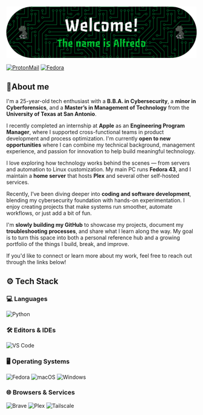 <!-- Adds Banner -->
![Press2P Banner](Assets/Banner.png)

<!-- Badges-->
[![ProtonMail](https://img.shields.io/badge/ProtonMail-8B89CC?style=for-the-badge&logo=protonmail&logoColor=white)](mailto:alfredo.ochoa1228@protonmail.com)
[![Fedora](https://img.shields.io/badge/Fedora-294172?style=for-the-badge&logo=fedora&logoColor=white)](https://getfedora.org/)

## 🧠About me
I'm a 25-year-old tech enthusiast with a **B.B.A. in Cybersecurity**, a **minor in Cyberforensics**, and a **Master’s in Management of Technology** from the **University of Texas at San Antonio**.  

I recently completed an internship at **Apple** as an **Engineering Program Manager**, where I supported cross-functional teams in product development and process optimization. I'm currently **open to new opportunities** where I can combine my technical background, management experience, and passion for innovation to help build meaningful technology.  

I love exploring how technology works behind the scenes — from servers and automation to Linux customization. My main PC runs **Fedora 43**, and I maintain a **home server** that hosts **Plex** and several other self-hosted services.  

Recently, I’ve been diving deeper into **coding and software development**, blending my cybersecurity foundation with hands-on experimentation. I enjoy creating projects that make systems run smoother, automate workflows, or just add a bit of fun.

I'm **slowly building my GitHub** to showcase my projects, document my **troubleshooting processes**, and share what I learn along the way. My goal is to turn this space into both a personal reference hub and a growing portfolio of the things I build, break, and improve.  

If you'd like to connect or learn more about my work, feel free to reach out through the links below!

## ⚙️ Tech Stack

### 💻 Languages
![Python](https://img.shields.io/badge/Python-3776AB?style=for-the-badge&logo=python&logoColor=white)

### 🛠️ Editors & IDEs
![VS Code](https://img.shields.io/badge/VS%20Code-007ACC?style=for-the-badge&logo=visual-studio-code&logoColor=white)

### 🖥️ Operating Systems
![Fedora](https://img.shields.io/badge/Fedora-294172?style=for-the-badge&logo=fedora&logoColor=white)
![macOS](https://img.shields.io/badge/macOS-000000?style=for-the-badge&logo=apple&logoColor=white)
![Windows](https://img.shields.io/badge/Windows-0078D6?style=for-the-badge&logo=windows&logoColor=white)

### 🌐 Browsers & Services
![Brave](https://img.shields.io/badge/Brave-FE5421?style=for-the-badge&logo=brave&logoColor=white)
![Plex](https://img.shields.io/badge/Plex-E5A00D?style=for-the-badge&logo=plex&logoColor=white)
![Tailscale](https://img.shields.io/badge/Tailscale-1D1D1F?style=for-the-badge&logo=tailscale&logoColor=white)


